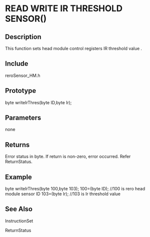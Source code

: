 # READ WRITE IR THRESHOLD SENSOR() #

## Description ##
This function sets head module control registers IR threshold value . 

## Include ##
reroSensor_HM.h

## Prototype ##
byte writeIrThres(byte ID,byte Ir);

## Parameters ##
none

## Returns ##
Error status in byte. If return is non-zero, error occurred. Refer ReturnStatus.

## Example ##
byte writeIrThres(byte 100,byte 103);
100=(byte ID); //100 is rero head module sensor ID
103=(byte Ir); //103 is Ir threshold value
## See Also ##

InstructionSet

ReturnStatus
